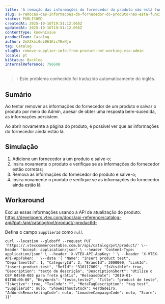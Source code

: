 ```yaml
---
title: 'A remoção das informações do fornecedor do produto não está funcionando via Admin'
slug: a-remocao-das-informacoes-do-fornecedor-do-produto-nao-esta-funcionando-via-admin
status: PUBLISHED
createdAt: 2025-10-16T19:51:12.065Z
updatedAt: 2025-10-16T19:51:12.065Z
contentType: knownIssue
productTeam: Catalog
author: 2mXZkbi0oi061KicTExNjo
tag: Catalog
slugEN: remove-supplier-info-from-product-not-working-via-admin
locale: pt
kiStatus: Backlog
internalReference: 796608
---
```


>ℹ️ Este problema conhecido foi traduzido automaticamente do inglês.

## Sumário


Ao tentar remover as informações do fornecedor de um produto e salvar o produto por meio do Admin, apesar de obter uma resposta bem-sucedida, as informações persistem.

Ao abrir novamente a página do produto, é possível ver que as informações do fornecedor ainda estão lá.
## Simulação



1. Adicione um fornecedor a um produto e salve-o;
2. Insira novamente o produto e verifique se as informações do fornecedor estão corretas;
3. Remova as informações do fornecedor do produto e salve-o;
4. Insira novamente o produto e verifique se as informações do fornecedor ainda estão lá
## Workaround


Exclua essas informações usando a API de atualização do produto:
https://developers.vtex.com/docs/api-reference/catalog-api#put-/api/catalog/pvt/product/-productId-

Defina o campo `SupplierId` como `null`

    curl --location --globoff --request PUT 'https://.vtexcommercestable.com.br/api/catalog/pvt/product/' \--header 'Accept: application/json' \ --header 'Content-Type: application/json' \ --header 'X-VTEX-API-AppKey: ' \ --header 'X-VTEX-API-AppToken: ' \--data '{ "Name": "insert product test", "DepartmentId": 1, "CategoryId": 2, "BrandId": 2000000, "LinkId": "insert-product-test", "RefId": "310117869", "IsVisible": true, "Description": "texto de descrição", "DescriptionShort": "Utilize o CEP 04548-005 para frete grátis", "ReleaseDate": "2019-01-01T00:00:00", "KeyWords": "teste,teste2", "Title": "product de teste", "IsActive": true, "TaxCode": "", "MetaTagDescription": "tag test", "SupplierId": nulo, "ShowWithoutStock": verdadeiro, "AdWordsRemarketingCode": nulo, "LomadeeCampaignCode": nulo, "Score": 1}'




